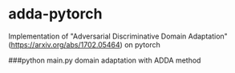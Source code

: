 # adda-pytorch
Implementation of "Adversarial Discriminative Domain Adaptation"(https://arxiv.org/abs/1702.05464) on pytorch 

   
###python main.py
domain adaptation with ADDA method

